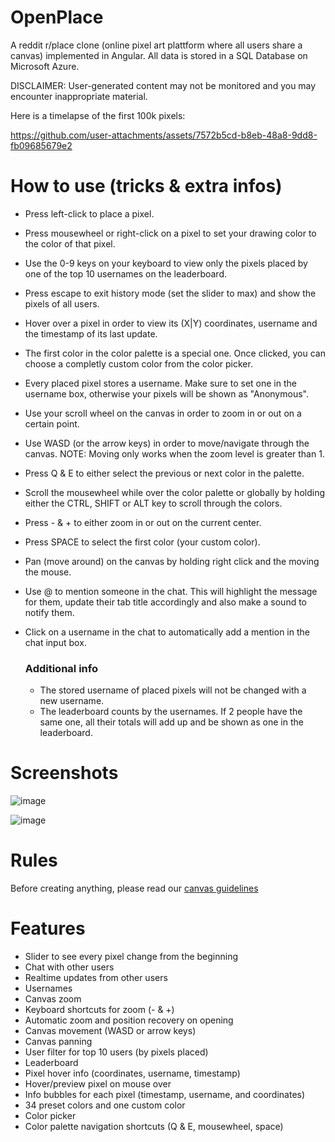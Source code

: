 # OpenPlace

A reddit r/place clone (online pixel art plattform where all users share a canvas) implemented in Angular. All data is stored in a SQL Database on Microsoft Azure.

DISCLAIMER: User-generated content may not be monitored and you may encounter inappropriate material.

Here is a timelapse of the first 100k pixels:

https://github.com/user-attachments/assets/7572b5cd-b8eb-48a8-9dd8-fb09685679e2


# How to use (tricks & extra infos)

- Press left-click to place a pixel.
- Press mousewheel or right-click on a pixel to set your drawing color to the color of that pixel.
- Use the 0-9 keys on your keyboard to view only the pixels placed by one of the top 10 usernames on the leaderboard.
- Press escape to exit history mode (set the slider to max) and show the pixels of all users.
- Hover over a pixel in order to view its (X|Y) coordinates, username and the timestamp of its last update.
- The first color in the color palette is a special one. Once clicked, you can choose a completly custom color from the color picker.
- Every placed pixel stores a username. Make sure to set one in the username box, otherwise your pixels will be shown as "Anonymous".
- Use your scroll wheel on the canvas in order to zoom in or out on a certain point.
- Use WASD (or the arrow keys) in order to move/navigate through the canvas. NOTE: Moving only works when the zoom level is greater than 1.
- Press Q & E to either select the previous or next color in the palette.
- Scroll the mousewheel while over the color palette or globally by holding either the CTRL, SHIFT or ALT key to scroll through the colors.
- Press - & + to either zoom in or out on the current center.
- Press SPACE to select the first color (your custom color).
- Pan (move around) on the canvas by holding right click and the moving the mouse.
- Use @ to mention someone in the chat. This will highlight the message for them, update their tab title accordingly and also make a sound to notify them.
- Click on a username in the chat to automatically add a mention in the chat input box.

  ### Additional info
  - The stored username of placed pixels will not be changed with a new username.
  - The leaderboard counts by the usernames. If 2 people have the same one, all their totals will add up and be shown as one in the leaderboard.

# Screenshots

![image](https://github.com/user-attachments/assets/afe227d0-0883-4d45-a5b5-ec054d879426)

![image](https://github.com/user-attachments/assets/fc139c57-99b2-4610-a2c6-fee1a7c8fa28)

# Rules

Before creating anything, please read our [canvas guidelines](https://github.com/veudal/openplace/blob/master/rules.md)

# Features

- Slider to see every pixel change from the beginning
- Chat with other users
- Realtime updates from other users
- Usernames
- Canvas zoom
- Keyboard shortcuts for zoom (- & +)
- Automatic zoom and position recovery on opening
- Canvas movement (WASD or arrow keys)
- Canvas panning
- User filter for top 10 users (by pixels placed)
- Leaderboard
- Pixel hover info (coordinates, username, timestamp)
- Hover/preview pixel on mouse over
- Info bubbles for each pixel (timestamp, username, and coordinates)
- 34 preset colors and one custom color
- Color picker
- Color palette navigation shortcuts (Q & E, mousewheel, space)
